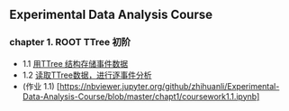 ## Experimental Data Analysis Course

### chapter 1. ROOT TTree 初阶
 - 1.1 [用TTree 结构存储事件数据](https://nbviewer.jupyter.org/github/zhihuanli/Experimental-Data-Analysis-Course/blob/master/chapt1/1.1%20create%20tree.ipynb)
 - 1.2 [读取TTree数据，进行逐事件分析](https://nbviewer.jupyter.org/github/zhihuanli/Experimental-Data-Analysis-Course/blob/master/chapt1/1.2%20read%20tree.ipynb)
 - (作业 1.1) [https://nbviewer.jupyter.org/github/zhihuanli/Experimental-Data-Analysis-Course/blob/master/chapt1/coursework1.1.ipynb]
